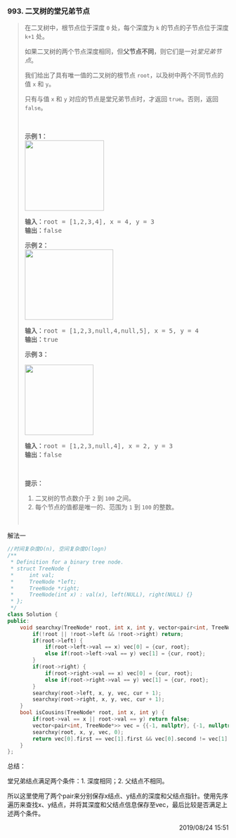 ### 993. 二叉树的堂兄弟节点

> <div class="content__2ebE"><p>在二叉树中，根节点位于深度 <code>0</code> 处，每个深度为 <code>k</code> 的节点的子节点位于深度 <code>k+1</code> 处。</p>
> 
> <p>如果二叉树的两个节点深度相同，但<strong>父节点不同</strong>，则它们是一对<em>堂兄弟节点</em>。</p>
> 
> <p>我们给出了具有唯一值的二叉树的根节点 <code>root</code>，以及树中两个不同节点的值 <code>x</code> 和 <code>y</code>。</p>
> 
> <p>只有与值 <code>x</code> 和 <code>y</code> 对应的节点是堂兄弟节点时，才返回 <code>true</code>。否则，返回 <code>false</code>。</p>
> 
> <p>&nbsp;</p>
> 
> <p><strong>示例 1：<br>
> <img style="height: 160px; width: 180px;" src="https://assets.leetcode-cn.com/aliyun-lc-upload/uploads/2019/02/16/q1248-01.png" alt=""></strong></p>
> 
> <pre><strong>输入：</strong>root = [1,2,3,4], x = 4, y = 3
> <strong>输出：</strong>false
> </pre>
> 
> <p><strong>示例 2：<br>
> <img style="height: 160px; width: 201px;" src="https://assets.leetcode-cn.com/aliyun-lc-upload/uploads/2019/02/16/q1248-02.png" alt=""></strong></p>
> 
> <pre><strong>输入：</strong>root = [1,2,3,null,4,null,5], x = 5, y = 4
> <strong>输出：</strong>true
> </pre>
> 
> <p><strong>示例 3：</strong></p>
> 
> <p><strong><img style="height: 160px; width: 156px;" src="https://assets.leetcode-cn.com/aliyun-lc-upload/uploads/2019/02/16/q1248-03.png" alt=""></strong></p>
> 
> <pre><strong>输入：</strong>root = [1,2,3,null,4], x = 2, y = 3
> <strong>输出：</strong>false</pre>
> 
> <p>&nbsp;</p>
> 
> <p><strong>提示：</strong></p>
> 
> <ol>
> 	<li>二叉树的节点数介于&nbsp;<code>2</code> 到&nbsp;<code>100</code>&nbsp;之间。</li>
> 	<li>每个节点的值都是唯一的、范围为&nbsp;<code>1</code> 到&nbsp;<code>100</code>&nbsp;的整数。</li>
> </ol>
> 
> <p>&nbsp;</p>
> </div>

解法一
```cpp
//时间复杂度O(n), 空间复杂度O(logn)
/**
 * Definition for a binary tree node.
 * struct TreeNode {
 *     int val;
 *     TreeNode *left;
 *     TreeNode *right;
 *     TreeNode(int x) : val(x), left(NULL), right(NULL) {}
 * };
 */
class Solution {
public:
    void searchxy(TreeNode* root, int x, int y, vector<pair<int, TreeNode*>>& vec, int cur) {
        if(!root || !root->left && !root->right) return;
        if(root->left) {
            if(root->left->val == x) vec[0] = {cur, root};
            else if(root->left->val == y) vec[1] = {cur, root};
        }
        if(root->right) {
            if(root->right->val == x) vec[0] = {cur, root};
            else if(root->right->val == y) vec[1] = {cur, root};
        }
        searchxy(root->left, x, y, vec, cur + 1);
        searchxy(root->right, x, y, vec, cur + 1);
    }
    bool isCousins(TreeNode* root, int x, int y) {
        if(root->val == x || root->val == y) return false;
        vector<pair<int, TreeNode*>> vec = {{-1, nullptr}, {-1, nullptr}};
        searchxy(root, x, y, vec, 0);
        return vec[0].first == vec[1].first && vec[0].second != vec[1].second;
    }
};
```

总结：

堂兄弟结点满足两个条件：1. 深度相同；2. 父结点不相同。

所以这里使用了两个pair来分别保存x结点、y结点的深度和父结点指针。使用先序遍历来查找x、y结点，并将其深度和父结点信息保存至vec，最后比较是否满足上述两个条件。

<div style="text-align: right"> 2019/08/24 15:51 </div>